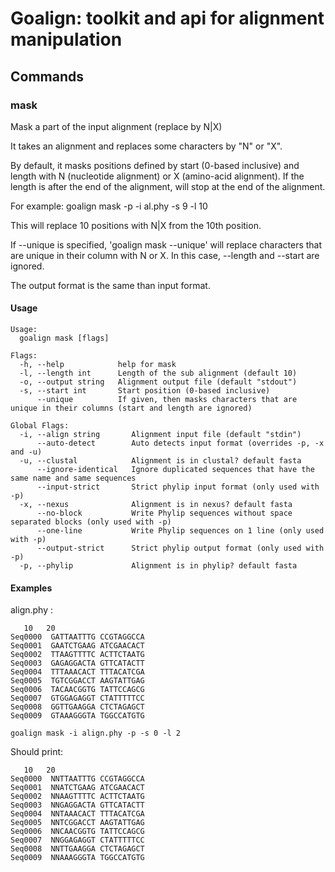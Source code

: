 # Goalign: toolkit and api for alignment manipulation

## Commands

### mask
Mask a part of the input alignment (replace by N|X)


It takes an alignment and replaces some characters by "N" or "X".

By default, it masks positions defined by start (0-based inclusive)
and length with N (nucleotide alignment) or X (amino-acid alignment).
If the length is after the end of the alignment, will stop at the 
end of the alignment.

For example:
goalign mask -p -i al.phy -s 9 -l 10

This will replace 10 positions with N|X from the 10th position.

If --unique is specified, 'goalign mask --unique' will replace characters that
are unique in their column with N or X. In this case, --length and --start are ignored.

The output format is the same than input format.

#### Usage
```
Usage:
  goalign mask [flags]

Flags:
  -h, --help            help for mask
  -l, --length int      Length of the sub alignment (default 10)
  -o, --output string   Alignment output file (default "stdout")
  -s, --start int       Start position (0-based inclusive)
      --unique          If given, then masks characters that are unique in their columns (start and length are ignored)

Global Flags:
  -i, --align string       Alignment input file (default "stdin")
      --auto-detect        Auto detects input format (overrides -p, -x and -u)
  -u, --clustal            Alignment is in clustal? default fasta
      --ignore-identical   Ignore duplicated sequences that have the same name and same sequences
      --input-strict       Strict phylip input format (only used with -p)
  -x, --nexus              Alignment is in nexus? default fasta
      --no-block           Write Phylip sequences without space separated blocks (only used with -p)
      --one-line           Write Phylip sequences on 1 line (only used with -p)
      --output-strict      Strict phylip output format (only used with -p)
  -p, --phylip             Alignment is in phylip? default fasta
```

#### Examples

align.phy :
```
   10   20
Seq0000  GATTAATTTG CCGTAGGCCA
Seq0001  GAATCTGAAG ATCGAACACT
Seq0002  TTAAGTTTTC ACTTCTAATG
Seq0003  GAGAGGACTA GTTCATACTT
Seq0004  TTTAAACACT TTTACATCGA
Seq0005  TGTCGGACCT AAGTATTGAG
Seq0006  TACAACGGTG TATTCCAGCG
Seq0007  GTGGAGAGGT CTATTTTTCC
Seq0008  GGTTGAAGGA CTCTAGAGCT
Seq0009  GTAAAGGGTA TGGCCATGTG
```

```
goalign mask -i align.phy -p -s 0 -l 2
```

Should print:
```
   10   20
Seq0000  NNTTAATTTG CCGTAGGCCA
Seq0001  NNATCTGAAG ATCGAACACT
Seq0002  NNAAGTTTTC ACTTCTAATG
Seq0003  NNGAGGACTA GTTCATACTT
Seq0004  NNTAAACACT TTTACATCGA
Seq0005  NNTCGGACCT AAGTATTGAG
Seq0006  NNCAACGGTG TATTCCAGCG
Seq0007  NNGGAGAGGT CTATTTTTCC
Seq0008  NNTTGAAGGA CTCTAGAGCT
Seq0009  NNAAAGGGTA TGGCCATGTG
```
